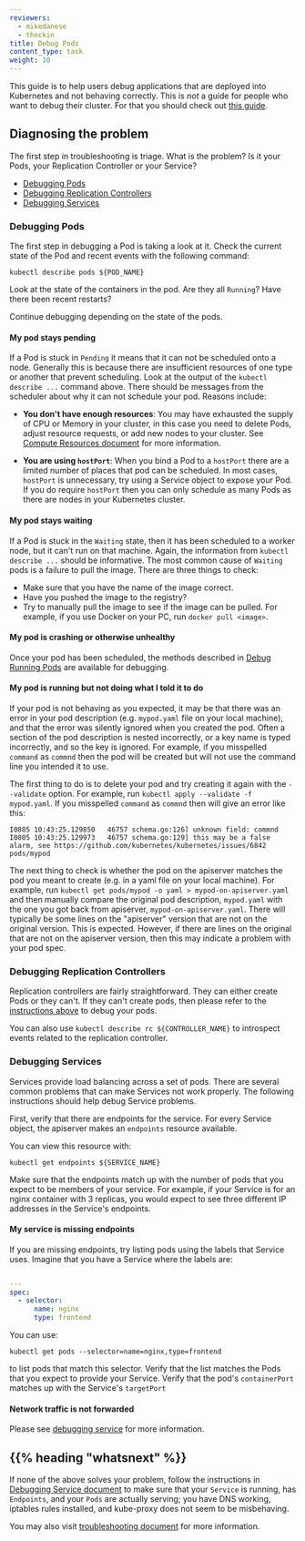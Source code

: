 ```yaml
---
reviewers:
  - mikedanese
  - thockin
title: Debug Pods
content_type: task
weight: 10
---
```


<!-- overview -->

This guide is to help users debug applications that are deployed into Kubernetes and not behaving correctly.
This is _not_ a guide for people who want to debug their cluster. For that you should check out
[this guide](/docs/tasks/debug/debug-cluster).

<!-- body -->

## Diagnosing the problem

The first step in troubleshooting is triage. What is the problem? Is it your Pods, your Replication Controller or
your Service?

- [Debugging Pods](#debugging-pods)
- [Debugging Replication Controllers](#debugging-replication-controllers)
- [Debugging Services](#debugging-services)

### Debugging Pods

The first step in debugging a Pod is taking a look at it. Check the current state of the Pod and recent events with the following command:

```shell
kubectl describe pods ${POD_NAME}
```

Look at the state of the containers in the pod. Are they all `Running`? Have there been recent restarts?

Continue debugging depending on the state of the pods.

#### My pod stays pending

If a Pod is stuck in `Pending` it means that it can not be scheduled onto a node. Generally this is because
there are insufficient resources of one type or another that prevent scheduling. Look at the output of the
`kubectl describe ...` command above. There should be messages from the scheduler about why it can not schedule
your pod. Reasons include:

- **You don't have enough resources**: You may have exhausted the supply of CPU or Memory in your cluster, in this case
  you need to delete Pods, adjust resource requests, or add new nodes to your cluster. See
  [Compute Resources document](/docs/concepts/configuration/manage-resources-containers/) for more information.

- **You are using `hostPort`**: When you bind a Pod to a `hostPort` there are a limited number of places that pod can be
  scheduled. In most cases, `hostPort` is unnecessary, try using a Service object to expose your Pod. If you do require
  `hostPort` then you can only schedule as many Pods as there are nodes in your Kubernetes cluster.

#### My pod stays waiting

If a Pod is stuck in the `Waiting` state, then it has been scheduled to a worker node, but it can't run on that machine.
Again, the information from `kubectl describe ...` should be informative. The most common cause of `Waiting` pods is a failure to pull the image. There are three things to check:

- Make sure that you have the name of the image correct.
- Have you pushed the image to the registry?
- Try to manually pull the image to see if the image can be pulled. For example,
  if you use Docker on your PC, run `docker pull <image>`.

#### My pod is crashing or otherwise unhealthy

Once your pod has been scheduled, the methods described in [Debug Running Pods](/docs/tasks/debug/debug-application/debug-running-pod/) are available for debugging.

#### My pod is running but not doing what I told it to do

If your pod is not behaving as you expected, it may be that there was an error in your
pod description (e.g. `mypod.yaml` file on your local machine), and that the error
was silently ignored when you created the pod. Often a section of the pod description
is nested incorrectly, or a key name is typed incorrectly, and so the key is ignored.
For example, if you misspelled `command` as `commnd` then the pod will be created but
will not use the command line you intended it to use.

The first thing to do is to delete your pod and try creating it again with the `--validate` option.
For example, run `kubectl apply --validate -f mypod.yaml`.
If you misspelled `command` as `commnd` then will give an error like this:

```shell
I0805 10:43:25.129850   46757 schema.go:126] unknown field: commnd
I0805 10:43:25.129973   46757 schema.go:129] this may be a false alarm, see https://github.com/kubernetes/kubernetes/issues/6842
pods/mypod
```

<!-- TODO: Now that #11914 is merged, this advice may need to be updated -->

The next thing to check is whether the pod on the apiserver
matches the pod you meant to create (e.g. in a yaml file on your local machine).
For example, run `kubectl get pods/mypod -o yaml > mypod-on-apiserver.yaml` and then
manually compare the original pod description, `mypod.yaml` with the one you got
back from apiserver, `mypod-on-apiserver.yaml`. There will typically be some
lines on the "apiserver" version that are not on the original version. This is
expected. However, if there are lines on the original that are not on the apiserver
version, then this may indicate a problem with your pod spec.

### Debugging Replication Controllers

Replication controllers are fairly straightforward. They can either create Pods or they can't. If they can't
create pods, then please refer to the [instructions above](#debugging-pods) to debug your pods.

You can also use `kubectl describe rc ${CONTROLLER_NAME}` to introspect events related to the replication
controller.

### Debugging Services

Services provide load balancing across a set of pods. There are several common problems that can make Services
not work properly. The following instructions should help debug Service problems.

First, verify that there are endpoints for the service. For every Service object, the apiserver makes an `endpoints` resource available.

You can view this resource with:

```shell
kubectl get endpoints ${SERVICE_NAME}
```

Make sure that the endpoints match up with the number of pods that you expect to be members of your service.
For example, if your Service is for an nginx container with 3 replicas, you would expect to see three different
IP addresses in the Service's endpoints.

#### My service is missing endpoints

If you are missing endpoints, try listing pods using the labels that Service uses. Imagine that you have
a Service where the labels are:

```yaml

---
spec:
  - selector:
      name: nginx
      type: frontend
```

You can use:

```shell
kubectl get pods --selector=name=nginx,type=frontend
```

to list pods that match this selector. Verify that the list matches the Pods that you expect to provide your Service.
Verify that the pod's `containerPort` matches up with the Service's `targetPort`

#### Network traffic is not forwarded

Please see [debugging service](/docs/tasks/debug/debug-application/debug-service/) for more information.

## {{% heading "whatsnext" %}}

If none of the above solves your problem, follow the instructions in
[Debugging Service document](/docs/tasks/debug/debug-application/debug-service/)
to make sure that your `Service` is running, has `Endpoints`, and your `Pods` are
actually serving; you have DNS working, iptables rules installed, and kube-proxy
does not seem to be misbehaving.

You may also visit [troubleshooting document](/docs/tasks/debug/) for more information.
